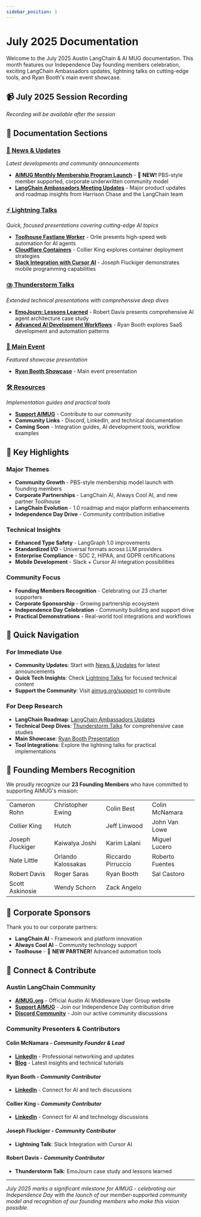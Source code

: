 ```yaml
---
sidebar_position: 1
---
```


# July 2025 Documentation

Welcome to the July 2025 Austin LangChain & AI MUG documentation. This month features our Independence Day founding members celebration, exciting LangChain Ambassadors updates, lightning talks on cutting-edge tools, and Ryan Booth's main event showcase.

## 📹 **July 2025 Session Recording**

*Recording will be available after the session*

## 📁 **Documentation Sections**

### **[📰 News & Updates](./news/)**
*Latest developments and community announcements*
- **[AIMUG Monthly Membership Program Launch](./news/membership-program-launch.md)** - 🎉 **NEW!** PBS-style member supported, corporate underwritten community model
- **[LangChain Ambassadors Meeting Updates](./news/langchain-ambassadors-july-2025.md)** - Major product updates and roadmap insights from Harrison Chase and the LangChain team

### **[⚡ Lightning Talks](./lightning-talks/)**
*Quick, focused presentations covering cutting-edge AI topics*
- **[Toolhouse Fastlane Worker](./lightning-talks/toolhouse-fastlane-worker.md)** - Orlie presents high-speed web automation for AI agents
- **[Cloudflare Containers](./lightning-talks/cloudflare-containers.md)** - Collier King explores container deployment strategies
- **[Slack Integration with Cursor AI](./lightning-talks/slack-cursor-integration.md)** - Joseph Fluckiger demonstrates mobile programming capabilities

### **[⛈️ Thunderstorm Talks](./thunderstorm-talks/)**
*Extended technical presentations with comprehensive deep dives*
- **[EmoJourn: Lessons Learned](./thunderstorm-talks/emojourn-lessons-learned.md)** - Robert Davis presents comprehensive AI agent architecture case study
- **[Advanced AI Development Workflows](./thunderstorm-talks/ai-development-workflows.md)** - Ryan Booth explores SaaS development and automation patterns

### **[🎯 Main Event](./main-event/)**
*Featured showcase presentation*
- **[Ryan Booth Showcase](./main-event/ryan-booth-showcase.md)** - Main event presentation

### **[🛠️ Resources](./resources/)**
*Implementation guides and practical tools*
- **[Support AIMUG](https://aimug.org/support)** - Contribute to our community
- **Community Links** - Discord, LinkedIn, and technical documentation
- **Coming Soon** - Integration guides, AI development tools, workflow examples

## 🎯 **Key Highlights**

### **Major Themes**
- **Community Growth** - PBS-style membership model launch with founding members
- **Corporate Partnerships** - LangChain AI, Always Cool AI, and new partner Toolhouse
- **LangChain Evolution** - 1.0 roadmap and major platform enhancements
- **Independence Day Drive** - Community contribution initiative

### **Technical Insights**
- **Enhanced Type Safety** - LangGraph 1.0 improvements
- **Standardized I/O** - Universal formats across LLM providers
- **Enterprise Compliance** - SOC 2, HIPAA, and GDPR certifications
- **Mobile Development** - Slack + Cursor AI integration possibilities

### **Community Focus**
- **Founding Members Recognition** - Celebrating our 23 charter supporters
- **Corporate Sponsorship** - Growing partnership ecosystem
- **Independence Day Celebration** - Community building and support drive
- **Practical Demonstrations** - Real-world tool integrations and workflows

## 🚀 **Quick Navigation**

### **For Immediate Use**
- **Community Updates**: Start with [News & Updates](./news/) for latest announcements
- **Quick Tech Insights**: Check [Lightning Talks](./lightning-talks/) for focused technical content
- **Support the Community**: Visit [aimug.org/support](https://aimug.org/support) to contribute

### **For Deep Research**
- **LangChain Roadmap**: [LangChain Ambassadors Updates](./news/langchain-ambassadors-july-2025.md)
- **Technical Deep Dives**: [Thunderstorm Talks](./thunderstorm-talks/) for comprehensive case studies
- **Main Showcase**: [Ryan Booth Presentation](./main-event/ryan-booth-showcase.md)
- **Tool Integrations**: Explore the lightning talks for practical implementations

## 🎉 **Founding Members Recognition**

We proudly recognize our **23 Founding Members** who have committed to supporting AIMUG's mission:

|                  |                    |                    |                 |
| ---------------- | ------------------ | ------------------ | --------------- |
| Cameron Rohn     | Christopher Ewing  | Colin Best         | Colin McNamara  |
| Collier King     | Hutch              | Jeff Linwood       | John Van Lowe   |
| Joseph Fluckiger | Kaiwalya Joshi     | Karim Lalani       | Miguel Lucero   |
| Nate Little      | Orlando Kalossakas | Riccardo Pirruccio | Roberto Fuentes |
| Robert Davis     | Roger Saras        | Ryan Booth         | Sal Castoro     |
| Scott Askinosie  | Wendy Schorn       | Zack Angelo        |                 |

## 🏢 **Corporate Sponsors**

Thank you to our corporate partners:
- **LangChain AI** - Framework and platform innovation
- **Always Cool AI** - Community technology support  
- **Toolhouse** - 🎉 **NEW PARTNER!** Advanced automation tools

## 🔗 **Connect & Contribute**

### **Austin LangChain Community**
- **[AIMUG.org](https://aimug.org)** - Official Austin AI Middleware User Group website
- **[Support AIMUG](https://aimug.org/support)** - Join our Independence Day contribution drive
- **[Discord Community](https://discord.gg/JzWgadPFQd)** - Join our active community discussions

### **Community Presenters & Contributors**

#### **Colin McNamara** - *Community Founder & Lead*
- **[LinkedIn](https://www.linkedin.com/in/colinmcnamara/)** - Professional networking and updates
- **[Blog](https://colinmcnamara.com)** - Latest insights and technical tutorials

#### **Ryan Booth** - *Community Contributor*
- **[LinkedIn](https://www.linkedin.com/in/ryan-booth-46470a5/)** - Connect for AI and tech discussions

#### **Collier King** - *Community Contributor*
- **[LinkedIn](https://www.linkedin.com/in/collierking/)** - Connect for AI and technology discussions

#### **Joseph Fluckiger** - *Community Contributor*
- **Lightning Talk**: Slack Integration with Cursor AI

#### **Robert Davis** - *Community Contributor*
- **Thunderstorm Talk**: EmoJourn case study and lessons learned

---

*July 2025 marks a significant milestone for AIMUG - celebrating our Independence Day with the launch of our member-supported community model and recognition of our founding members who make this vision possible.*